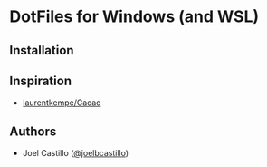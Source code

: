 DotFiles for Windows (and WSL)
==============================

Installation
------------

Inspiration
-----------

- [laurentkempe/Cacao](https://github.com/laurentkempe/Cacao)

Authors
-------

- Joel Castillo ([@joelbcastillo](https://github.com/joelbcastillo))
